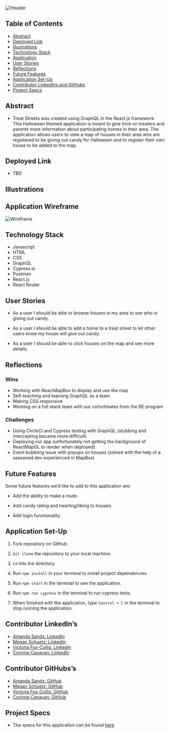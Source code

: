 ![Header](https://user-images.githubusercontent.com/98415017/188760792-2b0a5ae9-1934-4d98-ba0e-0d0bd7e84b6a.png)


## Table of Contents

- [Abstract](#abstract)
- [Deployed Link](#deployed-link)
- [Illustrations](#illustrations)
- [Technology Stack](#technology-stack)
- [Application](#application-wireframe)
- [User Stories](#user-stories)
- [Reflections](#reflections)
- [Future Features](#future-features)
- [Application Set-Up](#application-set-up)
- [Contributor LinkedIns and GitHubs](#contributor-linkedins)
- [Project Specs](#project-specs)

## Abstract

- Treat Streets was created using GraphQL in the React.js framework. This Halloween themed application is meant to give trick-or-treaters and parents more information about participating homes in their area. The application allows users to view a map of houses in their area who are registered to be giving out candy for Halloween and to register their own house to be added to the map.  

## Deployed Link

- TBD

## Illustrations



## Application Wireframe 

![Wireframe](https://user-images.githubusercontent.com/98415017/188725106-d7782d01-4041-4006-8dc7-846b190c41de.png)

## Technology Stack

- Javascript
- HTML
- CSS
- GraphQL
- Cypress.io
- Postman
- React.js
- React Router


## User Stories

- As a user I should be able to browse houses in my area to see who is giving out candy. 

- As a user I should be able to add a home to a treat street to let other users know my house will give out candy. 

- As a user I should be able to click houses on the map and see more details. 

## Reflections

### Wins
- Working with ReactMapBox to display and use the map
- Self-teaching and learning GraphQL as a team
- Making CSS responsive
- Working on a full stack team with our cohortmates from the BE program

### Challenges 
- Using CircleCI and Cypress testing with GraphQL (stubbing and intercepting became more difficult)
- Deploying our app (unfortunately not getting the background of ReactMapGL to render when deployed)
- Event bubbling issue with popups on houses (solved with the help of a seasoned dev experienced in MapBox)

## Future Features

Some future features we’d like to add to this application are:

- Add the ability to make a route.

- Add candy rating and hearting/liking to houses.

- Add login functionality.

## Application Set-Up

1. Fork repository on GitHub.

2. `Git clone` the repository to your local machine.

4. `Cd` into the directory.

5. Run `npm install` in your terminal to install project dependencies.

6. Run `npm start` in the terminal to see the application. 

7. Run `npm run cypress` in the terminal  to run cypress tests. 

8. When finished with the application, type `Control + C` in the terminal to stop running the application. 

## Contributor LinkedIn’s

- [Amanda Sands: LinkedIn](https://www.linkedin.com/in/amanda-sands1/)      
- [Megan Schuetz: LinkedIn](https://www.linkedin.com/in/megan-schuetz/)     
- [Victoria Fox-Collis: LinkedIn](https://www.linkedin.com/in/victoria-fox-collis/)    
- [Corinne Canavan: LinkedIn](https://www.linkedin.com/in/corinnecanavan/)     

## Contributor GitHubs’s

- [Amanda Sands: GitHub](https://github.com/ASands17)       
- [Megan Schuetz: GitHub](https://github.com/megschuetz)       
- [Victoria Fox-Collis: GitHub](https://github.com/VictoriaFC)     
- [Corinne Canavan: GitHub](https://github.com/CorCanavan)      

## Project Specs

- The specs for this application can be found 
[here](https://mod4.turing.edu/projects/capstone/expectations.html)
